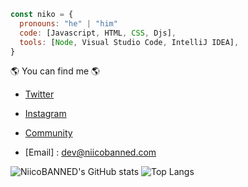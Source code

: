 ```javascript
const niko = {
  pronouns: "he" | "him"
  code: [Javascript, HTML, CSS, Djs],
  tools: [Node, Visual Studio Code, IntelliJ IDEA],
}
```

🌎 You can find me 🌎

- [Twitter](https://twitter.com/NiicoBANNED)

- [Instagram](https://www.instagram.com/niicobanned)

- [Community](https://discord.gg/smpsmE4UzV)

- [Email] : dev@niicobanned.com



![NiicoBANNED's GitHub stats](https://github-readme-stats.vercel.app/api?username=niicobanned&show_icons=true&theme=dracula) ![Top Langs](https://github-readme-stats.vercel.app/api/top-langs/?username=niicobanned&layout=compact&theme=dracula)

